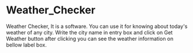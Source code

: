 # Weather_Checker
Weather Checker, It is a software. You can use it for knowing about today's weather of any city. Write the city name in entry box and click on Get Weather button after clicking you can see the weather information on bellow label box.
